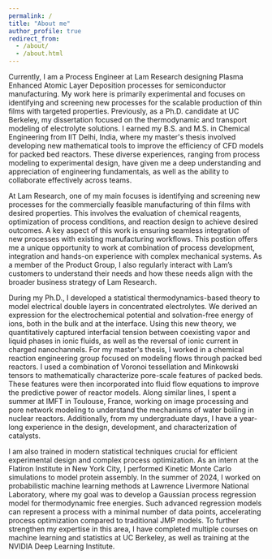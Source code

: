```yaml
---
permalink: /
title: "About me"
author_profile: true
redirect_from: 
  - /about/
  - /about.html
---
```


Currently, I am a Process Engineer at Lam Research designing Plasma Enhanced Atomic Layer Deposition processes for semiconductor manufacturing. My work here is primarily experimental and focuses on identifying and screening new processes for the scalable production of thin films with targeted properties. Previously, as a Ph.D. candidate at UC Berkeley, my dissertation focused on the thermodynamic and transport modeling of electrolyte solutions. I earned my B.S. and M.S. in Chemical Engineering from IIT Delhi, India, where my master's thesis involved developing new mathematical tools to improve the efficiency of CFD models for packed bed reactors. These diverse experiences, ranging from process modeling to experimental design, have given me a deep understanding and appreciation of engineering fundamentals, as well as the ability to collaborate effectively across teams.

At Lam Research, one of my main focuses is identifying and screening new processes for the commercially feasible manufacturing of thin films with desired properties. This involves the evaluation of chemical reagents, optimization of process conditions, and reaction design to achieve desired outcomes. A key aspect of this work is ensuring seamless integration of new processes with existing manufacturing workflows. This postion offers me a unique opportunity to work at combination of process development, integration and hands-on experience with complex mechanical systems. As a member of the Product Group, I also regularly interact with Lam’s customers to understand their needs and how these needs align with the broader business strategy of Lam Research.

During my Ph.D., I developed a statistical thermodynamics-based theory to model electrical double layers in concentrated electrolytes. We derived an expression for the electrochemical potential and solvation-free energy of ions, both in the bulk and at the interface. Using this new theory, we quantitatively captured interfacial tension between coexisting vapor and liquid phases in ionic fluids, as well as the reversal of ionic current in charged nanochannels. For my master's thesis, I worked in a chemical reaction engineering group focused on modeling flows through packed bed reactors. I used a combination of Voronoi tessellation and Minkowski tensors to mathematically characterize pore-scale features of packed beds. These features were then incorporated into fluid flow equations to improve the predictive power of reactor models. Along similar lines, I spent a summer at IMFT in Toulouse, France, working on image processing and pore network modeling to understand the mechanisms of water boiling in nuclear reactors. Additionally, from my undergraduate days, I have a year-long experience in the design, development, and characterization of catalysts.

I am also trained in modern statistical techniques crucial for efficient experimental design and complex process optimization. As an intern at the Flatiron Institute in New York City, I performed Kinetic Monte Carlo simulations to model protein assembly. In the summer of 2024, I worked on probabilistic machine learning methods at Lawrence Livermore National Laboratory, where my goal was to develop a Gaussian process regression model for thermodynamic free energies. Such advanced regression models can represent a process with a minimal number of data points, accelerating process optimization compared to traditional JMP models. To further strengthen my expertise in this area, I have completed multiple courses on machine learning and statistics at UC Berkeley, as well as training at the NVIDIA Deep Learning Institute.

